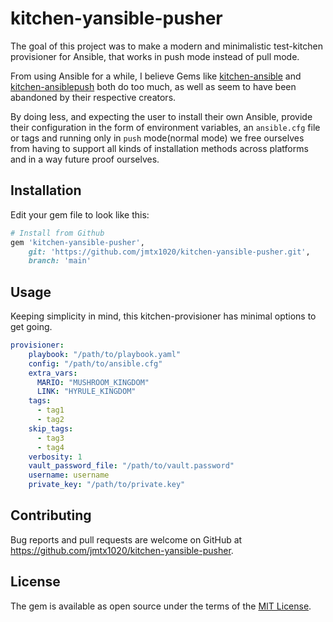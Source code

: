 # kitchen-yansible-pusher

The goal of this project was to make a modern and minimalistic test-kitchen provisioner for Ansible, that works in push mode instead of pull mode.

From using Ansible for a while, I believe Gems like [kitchen-ansible](https://github.com/neillturner/kitchen-ansible) and [kitchen-ansiblepush](https://github.com/ahelal/kitchen-ansiblepush) both do too much, as well as seem to have been abandoned by their respective creators.

By doing less, and expecting the user to install their own Ansible, provide their configuration in the form of environment variables, an `ansible.cfg` file or tags and running only in `push` mode(normal mode) we free ourselves from having to support all kinds of installation methods across platforms and in a way future proof ourselves.

## Installation

Edit your gem file to look like this:

```ruby
# Install from Github
gem 'kitchen-yansible-pusher',
    git: 'https://github.com/jmtx1020/kitchen-yansible-pusher.git',
    branch: 'main'
```

## Usage

Keeping simplicity in mind, this kitchen-provisioner has minimal options to get going.
```yaml
provisioner:
    playbook: "/path/to/playbook.yaml"
    config: "/path/to/ansible.cfg"
    extra_vars:
      MARIO: "MUSHROOM_KINGDOM"
      LINK: "HYRULE_KINGDOM"
    tags:
      - tag1
      - tag2
    skip_tags:
      - tag3
      - tag4
    verbosity: 1
    vault_password_file: "/path/to/vault.password"
    username: username
    private_key: "/path/to/private.key"
```

## Contributing

Bug reports and pull requests are welcome on GitHub at https://github.com/jmtx1020/kitchen-yansible-pusher.

## License

The gem is available as open source under the terms of the [MIT License](https://opensource.org/licenses/MIT).
